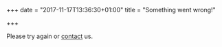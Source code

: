+++
date = "2017-11-17T13:36:30+01:00"
title = "Something went wrong!"

+++

Please try again or [contact](/contact) us.